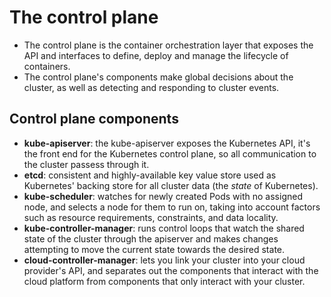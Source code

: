 # The control plane

- The control plane is the container orchestration layer that exposes the API and interfaces to define, deploy and manage the lifecycle of containers.
- The control plane's components make global decisions about the cluster, as well as detecting and responding to cluster events.

## Control plane components

- **kube-apiserver**: the kube-apiserver exposes the Kubernetes API, it's the front end for the Kubernetes control plane, so all communication to the cluster passess through it.
- **etcd**: consistent and highly-available key value store used as Kubernetes' backing store for all cluster data (the *state* of Kubernetes).
- **kube-scheduler**: watches for newly created Pods with no assigned node, and selects a node for them to run on, taking into account factors such as resource requirements, constraints, and data locality.
- **kube-controller-manager**: runs control loops that watch the shared state of the cluster through the apiserver and makes changes attempting to move the current state towards the desired state.
- **cloud-controller-manager**: lets you link your cluster into your cloud provider's API, and separates out the components that interact with the cloud platform from components that only interact with your cluster.
